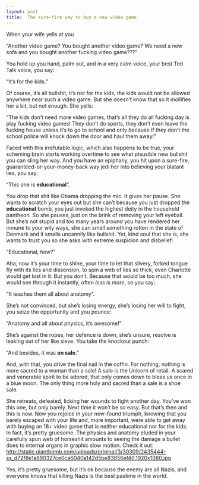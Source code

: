 ```yaml
---
layout: post
title:  The sure-fire way to buy a new video game
---
```


When your wife yells at you

“Another video game? You bought another video game? We need a new sofa and you bought another fucking video game???”

You hold up you hand, palm out, and in a very calm voice, your best Ted Talk voice, you say:

“It’s for the kids.”

Of course, it’s all bullshit, it’s not for the kids, the kids would not be allowed anywhere near such a video game. But she doesn’t know that so it mollifies her a bit, but not enough. She yells:

“The kids don’t need more video games, that’s all they do all fucking day is play fucking video games! They don’t do sports, they don’t even leave the fucking house unless it’s to go to school and only because if they don’t the school police will knock down the door and haul them away!”

Faced with this irrefutable logic, which also happens to be true, your scheming brain starts working overtime to see what plausible new bullshit you can sling her way. And you have an epiphany, you hit upon a sure-fire, guaranteed-or-your-money-back way jedi her into believing your blatant lies, you say:

“This one is **educational**”.

You drop that shit like Obama dropping the mic. It gives her pause. She wants to scratch your eyes out but she can’t because you just dropped the **educational** bomb, you just invoked the highest deity in the household pantheon. So she pauses, just on the brink of removing your left eyeball. But she’s not stupid and too many years around you have rendered her inmune to your wily ways, she can smell something rotten in the state of Denmark and it smells uncannily like bullshit. Yet, kind soul that she is, she wants to trust you so she asks with extreme suspicion and disbelief:

“Educational, how?”

Aha, now it’s your time to shine, your time to let that silvery, forked tongue fly with its lies and dissension, to spin a web of lies so thick, even Charlotte would get lost in it. But you don’t. Because that would be too much, she would see through it instantly, often *less is more*, so you say:

“It teaches them all about anatomy”.

She’s not convinced, but she’s losing energy, she’s losing her will to fight, you seize the opportunity and you pounce:

“Anatomy and all about physics, it’s awesome!”

She’s against the ropes, her defence is down, she’s unsure, resolve is leaking out of her like sieve. You take the knockout punch:

“And besides, it was **on sale**.”

And, with that, you drive the final nail in the coffin. For nothing, nothing is more sacred to a woman than a sale! A sale is the Unicorn of retail. A scared and venerable spirit to be adored, that only comes down to bless us once in a blue moon. The only thing more holy and sacred than a sale is a shoe sale.

She retreats, defeated, licking her wounds to fight another day. You’ve won this one, but only barely. Next time it won’t be so easy. But that’s then and this is now. Now you rejoice in your new-found triumph, knowing that you barely escaped with your life and, more important, were able to get away with buying an 18+ video game that is neither educational nor for the kids. In fact, it’s pretty gruesome. The physics and anatomy eluded in your carefully spun web of horseshit amounts to seeing the damage a bullet does to internal organs in graphic slow motion. Check it out: http://static.giantbomb.com/uploads/original/3/30309/2435444-ss_d72f8e1a890327ce0ca6040a142d5be83856ef40.1920x1080.jpg

Yes, it’s pretty gruesome, but it’s ok because the enemy are all Nazis, and everyone knows that killing Nazis is the best pastime in the world.
